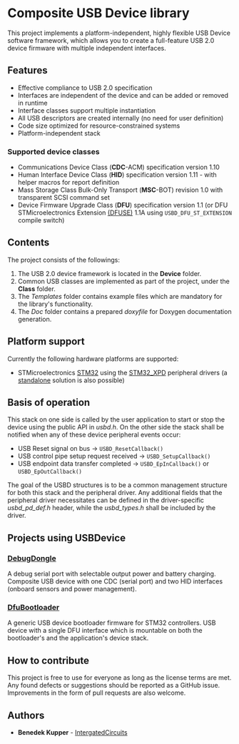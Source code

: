 # Composite USB Device library

This project implements a platform-independent, highly flexible USB Device software framework,
which allows you to create a full-feature USB 2.0 device firmware 
with multiple independent interfaces.

## Features

* Effective compliance to USB 2.0 specification
* Interfaces are independent of the device and can be added or removed in runtime
* Interface classes support multiple instantiation
* All USB descriptors are created internally (no need for user definition)
* Code size optimized for resource-constrained systems
* Platform-independent stack

### Supported device classes

* Communications Device Class (**CDC**-ACM) specification version 1.10
* Human Interface Device Class (**HID**) specification version 1.11 - with helper macros for report definition
* Mass Storage Class Bulk-Only Transport (**MSC**-BOT) revision 1.0 with transparent SCSI command set
* Device Firmware Upgrade Class (**DFU**) specification version 1.1
  (or DFU STMicroelectronics Extension [(DFUSE)](http://www.st.com/resource/en/application_note/cd00264379.pdf) 1.1A
  using `USBD_DFU_ST_EXTENSION` compile switch)

## Contents

The project consists of the followings:
1. The USB 2.0 device framework is located in the **Device** folder.
2. Common USB classes are implemented as part of the project, under the **Class** folder.
3. The *Templates* folder contains example files which are mandatory for the library's functionality.
4. The *Doc* folder contains a prepared *doxyfile* for Doxygen documentation generation.

## Platform support

Currently the following hardware platforms are supported:
- STMicroelectronics [STM32](http://www.st.com/en/microcontrollers/stm32-32-bit-arm-cortex-mcus.html)
using the [STM32_XPD](https://github.com/IntergatedCircuits/STM32_XPD) peripheral drivers
(a [standalone](https://github.com/IntergatedCircuits/USBDevice/wiki/Integration-for-STM32-without-XPD) 
solution is also possible)

## Basis of operation

This stack on one side is called by the user application to start or stop the device
using the public API in *usbd.h*. On the other side the stack shall be notified when any of 
these device peripheral events occur:
- USB Reset signal on bus -> `USBD_ResetCallback()`
- USB control pipe setup request received -> `USBD_SetupCallback()`
- USB endpoint data transfer completed -> `USBD_EpInCallback()` or `USBD_EpOutCallback()`

The goal of the USBD structures is to be a common management structure for both this stack 
and the peripheral driver. Any additional fields that the peripheral driver necessitates
can be defined in the driver-specific *usbd_pd_def.h* header, while the *usbd_types.h* shall
be included by the driver.

## Projects using USBDevice

### [DebugDongle](https://github.com/IntergatedCircuits/DebugDongleFW)

A debug serial port with selectable output power and battery charging. Composite USB device with one CDC (serial port) and two HID interfaces (onboard sensors and power management).

### [DfuBootloader](https://github.com/IntergatedCircuits/DfuBootloader)

A generic USB device bootloader firmware for STM32 controllers. USB device with a single DFU interface
which is mountable on both the bootloader's and the application's device stack.

## How to contribute

This project is free to use for everyone as long as the license terms are met. 
Any found defects or suggestions should be reported as a GitHub issue.
Improvements in the form of pull requests are also welcome.

## Authors

* **Benedek Kupper** - [IntergatedCircuits](https://github.com/IntergatedCircuits)
